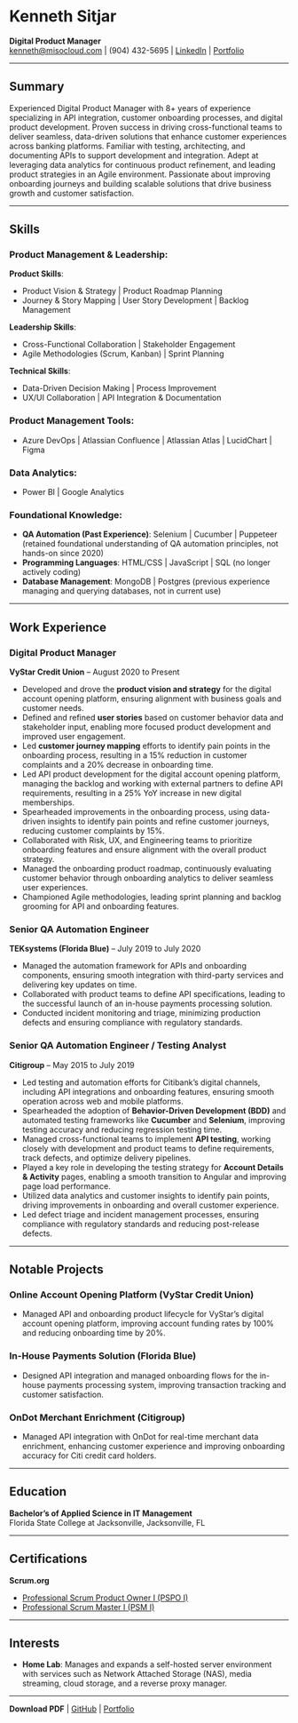 # Kenneth Sitjar

**Digital Product Manager**  
[kenneth@misocloud.com](mailto:kenneth@misocloud.com) | (904) 432-5695 | [LinkedIn](https://www.linkedin.com/in/ksitjar) | [Portfolio](https://misocloud.com)

---

## Summary
Experienced Digital Product Manager with 8+ years of experience specializing in API integration, customer onboarding processes, and digital product development. Proven success in driving cross-functional teams to deliver seamless, data-driven solutions that enhance customer experiences across banking platforms. Familiar with testing, architecting, and documenting APIs to support development and integration. Adept at leveraging data analytics for continuous product refinement, and leading product strategies in an Agile environment. Passionate about improving onboarding journeys and building scalable solutions that drive business growth and customer satisfaction.

---

## Skills

### Product Management & Leadership:

**Product Skills**:
- Product Vision & Strategy | Product Roadmap Planning
- Journey & Story Mapping | User Story Development | Backlog Management

**Leadership Skills**:
- Cross-Functional Collaboration | Stakeholder Engagement
- Agile Methodologies (Scrum, Kanban) | Sprint Planning

**Technical Skills**:
- Data-Driven Decision Making | Process Improvement
- UX/UI Collaboration | API Integration & Documentation

### Product Management Tools:
- Azure DevOps | Atlassian Confluence | Atlassian Atlas | LucidChart | Figma

### Data Analytics:
- Power BI | Google Analytics

### Foundational Knowledge:
- **QA Automation (Past Experience)**: Selenium | Cucumber | Puppeteer (retained foundational understanding of QA automation principles, not hands-on since 2020)
- **Programming Languages**: HTML/CSS | JavaScript | SQL (no longer actively coding)
- **Database Management**: MongoDB | Postgres (previous experience managing and querying databases, not in current use)


---

## Work Experience

### Digital Product Manager  
**VyStar Credit Union** – August 2020 to Present  
- Developed and drove the **product vision and strategy** for the digital account opening platform, ensuring alignment with business goals and customer needs.
- Defined and refined **user stories** based on customer behavior data and stakeholder input, enabling more focused product development and improved user engagement.
- Led **customer journey mapping** efforts to identify pain points in the onboarding process, resulting in a 15% reduction in customer complaints and a 20% decrease in onboarding time.
- Led API product development for the digital account opening platform, managing the backlog and working with external partners to define API requirements, resulting in a 25% YoY increase in new digital memberships.
- Spearheaded improvements in the onboarding process, using data-driven insights to identify pain points and refine customer journeys, reducing customer complaints by 15%.
- Collaborated with Risk, UX, and Engineering teams to prioritize onboarding features and ensure alignment with the overall product strategy.
- Managed the onboarding product roadmap, continuously evaluating customer behavior through onboarding analytics to deliver seamless user experiences.
- Championed Agile methodologies, leading sprint planning and backlog grooming for API and onboarding features.

### Senior QA Automation Engineer  
**TEKsystems (Florida Blue)** – July 2019 to July 2020  
- Managed the automation framework for APIs and onboarding components, ensuring smooth integration with third-party services and delivering key updates on time.
- Collaborated with product teams to define API specifications, leading to the successful launch of an in-house payments processing solution.
- Conducted incident monitoring and triage, minimizing production defects and ensuring compliance with regulatory standards.

### Senior QA Automation Engineer / Testing Analyst  
**Citigroup** – May 2015 to July 2019  
- Led testing and automation efforts for Citibank’s digital channels, including API integrations and onboarding features, ensuring smooth operation across web and mobile platforms.
- Spearheaded the adoption of **Behavior-Driven Development (BDD)** and automated testing frameworks like **Cucumber** and **Selenium**, improving testing accuracy and reducing regression testing time.
- Managed cross-functional teams to implement **API testing**, working closely with development and product teams to define requirements, track defects, and optimize delivery pipelines.
- Played a key role in developing the testing strategy for **Account Details & Activity** pages, enabling a smooth transition to Angular and improving page load performance.
- Utilized data analytics and customer insights to identify pain points, driving improvements in onboarding and overall customer experience.
- Led defect triage and incident management processes, ensuring compliance with regulatory standards and reducing post-release defects.


---

## Notable Projects

### Online Account Opening Platform (VyStar Credit Union)
- Managed API and onboarding product lifecycle for VyStar’s digital account opening platform, improving account funding rates by 100% and reducing onboarding time by 20%.

### In-House Payments Solution (Florida Blue)
- Designed API integration and managed onboarding flows for the in-house payments processing system, improving transaction tracking and customer satisfaction.

### OnDot Merchant Enrichment (Citigroup)
- Managed API integration with OnDot for real-time merchant data enrichment, enhancing customer experience and improving onboarding accuracy for Citi credit card holders.

---

## Education

**Bachelor’s of Applied Science in IT Management**  
Florida State College at Jacksonville, Jacksonville, FL

---

## Certifications
**Scrum.org**
- [Professional Scrum Product Owner I (PSPO I)](https://www.credly.com/badges/61d6549d-1ac8-434a-87fb-f6b952b47c24)
- [Professional Scrum Master I (PSM I)](https://www.credly.com/badges/adedbe0c-b915-47c7-9daa-894897d79cb7)

---

## Interests

- **Home Lab**: Manages and expands a self-hosted server environment with services such as Network Attached Storage (NAS), media streaming, cloud storage, and a reverse proxy manager.

---

**Download PDF** | [GitHub](https://github.com/ksitjar/resume) | [Portfolio](https://misocloud.com)

